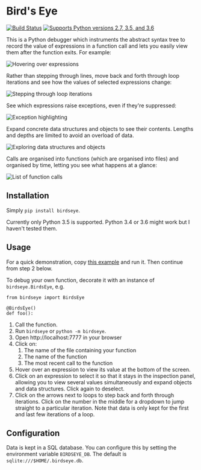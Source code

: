 # Bird's Eye

[![Build Status](https://travis-ci.org/alexmojaki/birdseye.svg?branch=master)](https://travis-ci.org/alexmojaki/birdseye) [![Supports Python versions 2.7, 3.5, and 3.6](https://img.shields.io/pypi/pyversions/birdseye.svg)](https://img.shields.io/pypi/pyversions/birdseye.svg)

This is a Python debugger which instruments the abstract syntax tree to record the value of expressions in a function call and lets you easily view them after the function exits. For example:

![Hovering over expressions](https://i.imgur.com/rtZEhHb.gif)

Rather than stepping through lines, move back and forth through loop iterations and see how the values of selected expressions change:

![Stepping through loop iterations](https://i.imgur.com/236Gj2E.gif)

See which expressions raise exceptions, even if they're suppressed:

![Exception highlighting](http://i.imgur.com/UxqDyIL.png)

Expand concrete data structures and objects to see their contents. Lengths and depths are limited to avoid an overload of data.

![Exploring data structures and objects](http://i.imgur.com/PfmqZnT.png)

Calls are organised into functions (which are organised into files) and organised by time, letting you see what happens at a glance:

![List of function calls](https://i.imgur.com/5OrB76I.png)

## Installation

Simply `pip install birdseye`.

Currently only Python 3.5 is supported. Python 3.4 or 3.6 might work but I haven't tested them.

## Usage

For a quick demonstration, copy [this example](https://github.com/alexmojaki/birdseye/blob/master/example_usage.py) and run it. Then continue from step 2 below.

To debug your own function, decorate it with an instance of `birdseye.BirdsEye`, e.g.

```
from birdseye import BirdsEye

@BirdsEye()
def foo():
```

1. Call the function.
2. Run `birdseye` or `python -m birdseye`.
3. Open http://localhost:7777 in your browser
4. Click on:
    1. The name of the file containing your function
    2. The name of the function
    3. The most recent call to the function
5. Hover over an expression to view its value at the bottom of the screen.
6. Click on an expression to select it so that it stays in the inspection panel, allowing you to view several values simultaneously and expand objects and data structures. Click again to deselect.
7. Click on the arrows next to loops to step back and forth through iterations. Click on the number in the middle for a dropdown to jump straight to a particular iteration. Note that data is only kept for the first and last few iterations of a loop.

## Configuration

Data is kept in a SQL database. You can configure this by setting the environment variable `BIRDSEYE_DB`. The default is `sqlite:///$HOME/.birdseye.db`.
